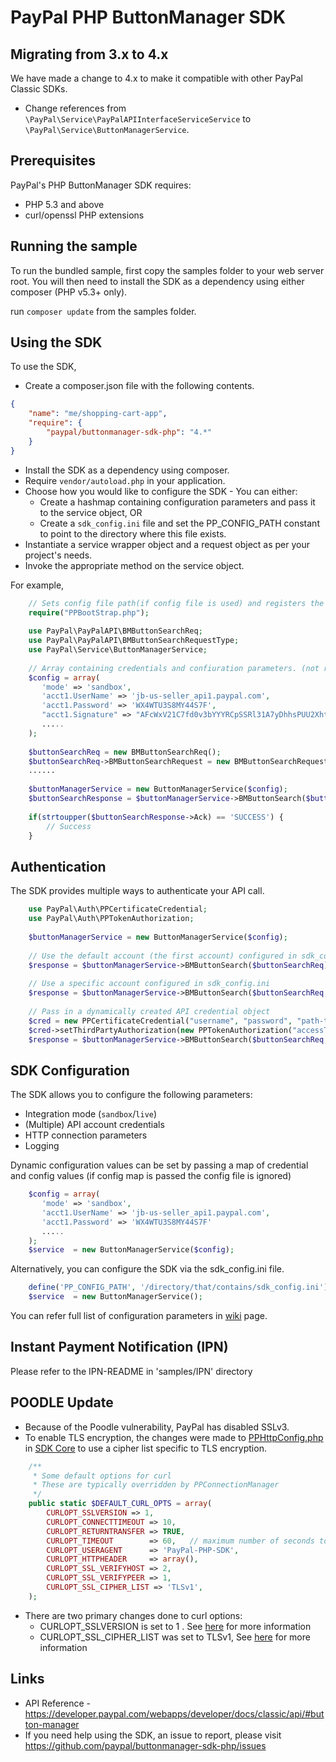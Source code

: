 # PayPal PHP ButtonManager SDK

## Migrating from 3.x to 4.x

We have made a change to 4.x to make it compatible with other PayPal Classic SDKs.

- Change references from `\PayPal\Service\PayPalAPIInterfaceServiceService` to `\PayPal\Service\ButtonManagerService`.

## Prerequisites

PayPal's PHP ButtonManager SDK requires:

   * PHP 5.3 and above
   * curl/openssl PHP extensions
 
## Running the sample

To run the bundled sample, first copy the samples folder to your web server root. You will then need to install the SDK as a dependency using either composer (PHP v5.3+ only).

run `composer update` from the samples folder.

## Using the SDK

To use the SDK,

   * Create a composer.json file with the following contents.
```json
{
    "name": "me/shopping-cart-app",
    "require": {
        "paypal/buttonmanager-sdk-php": "4.*"
    }
}
```

   * Install the SDK as a dependency using composer.
   * Require `vendor/autoload.php` in your application.
   * Choose how you would like to configure the SDK - You can either:
      * Create a hashmap containing configuration parameters and pass it to the service object, OR
      * Create a `sdk_config.ini` file and set the PP_CONFIG_PATH constant to point to the directory where this file exists.
   * Instantiate a service wrapper object and a request object as per your project's needs.
   * Invoke the appropriate method on the service object.

For example,

```php
    // Sets config file path(if config file is used) and registers the classloader
    require("PPBootStrap.php");
    
    use PayPal\PayPalAPI\BMButtonSearchReq;
    use PayPal\PayPalAPI\BMButtonSearchRequestType;
    use PayPal\Service\ButtonManagerService;
    
    // Array containing credentials and confiuration parameters. (not required if config file is used)
    $config = array(
       'mode' => 'sandbox',
       'acct1.UserName' => 'jb-us-seller_api1.paypal.com',
       'acct1.Password' => 'WX4WTU3S8MY44S7F',
       "acct1.Signature" => "AFcWxV21C7fd0v3bYYYRCpSSRl31A7yDhhsPUU2XhtMoZXsWHFxu-RWy"
       .....
    );
    
    $buttonSearchReq = new BMButtonSearchReq();
    $buttonSearchReq->BMButtonSearchRequest = new BMButtonSearchRequestType();
    ......
    
    $buttonManagerService = new ButtonManagerService($config);
    $buttonSearchResponse = $buttonManagerService->BMButtonSearch($buttonSearchReq);
    
    if(strtoupper($buttonSearchResponse->Ack) == 'SUCCESS') {
        // Success
    }
```

## Authentication

The SDK provides multiple ways to authenticate your API call.

```php
    use PayPal\Auth\PPCertificateCredential;
    use PayPal\Auth\PPTokenAuthorization;
    
    $buttonManagerService = new ButtonManagerService($config);
    
    // Use the default account (the first account) configured in sdk_config.ini
    $response = $buttonManagerService->BMButtonSearch($buttonSearchReq);
    
    // Use a specific account configured in sdk_config.ini
    $response = $buttonManagerService->BMButtonSearch($buttonSearchReq, 'jb-us-seller_api1.paypal.com');	
    
    // Pass in a dynamically created API credential object
    $cred = new PPCertificateCredential("username", "password", "path-to-pem-file");
    $cred->setThirdPartyAuthorization(new PPTokenAuthorization("accessToken", "tokenSecret"));
    $response = $buttonManagerService->BMButtonSearch($buttonSearchReq, $cred);
```  
 
## SDK Configuration


The SDK allows you to configure the following parameters:

   * Integration mode (`sandbox`/`live`)
   * (Multiple) API account credentials
   * HTTP connection parameters
   * Logging

Dynamic configuration values can be set by passing a map of credential and config values (if config map is passed the config file is ignored)
```php
    $config = array(
       'mode' => 'sandbox',
       'acct1.UserName' => 'jb-us-seller_api1.paypal.com',
       'acct1.Password' => 'WX4WTU3S8MY44S7F'
       .....
    );
    $service  = new ButtonManagerService($config); 
```
Alternatively, you can configure the SDK via the sdk_config.ini file. 
  
```php
    define('PP_CONFIG_PATH', '/directory/that/contains/sdk_config.ini');
    $service  = new ButtonManagerService();
```

You can refer full list of configuration parameters in [wiki](https://github.com/paypal/sdk-core-php/wiki/Configuring-the-SDK) page.

## Instant Payment Notification (IPN)

Please refer to the IPN-README in 'samples/IPN' directory

## POODLE Update
- Because of the Poodle vulnerability, PayPal has disabled SSLv3.
- To enable TLS encryption, the changes were made to [PPHttpConfig.php](https://github.com/paypal/sdk-core-php/blob/master/lib/PayPal/Core/PPHttpConfig.php#L11) in [SDK Core](https://github.com/paypal/sdk-core-php/) to use a cipher list specific to TLS encryption.
``` php
    /**
     * Some default options for curl
     * These are typically overridden by PPConnectionManager
     */
    public static $DEFAULT_CURL_OPTS = array(
        CURLOPT_SSLVERSION => 1,
        CURLOPT_CONNECTTIMEOUT => 10,
        CURLOPT_RETURNTRANSFER => TRUE,
        CURLOPT_TIMEOUT        => 60,   // maximum number of seconds to allow cURL functions to execute
        CURLOPT_USERAGENT      => 'PayPal-PHP-SDK',
        CURLOPT_HTTPHEADER     => array(),
        CURLOPT_SSL_VERIFYHOST => 2,
        CURLOPT_SSL_VERIFYPEER => 1,
        CURLOPT_SSL_CIPHER_LIST => 'TLSv1',
    );
```
- There are two primary changes done to curl options:
    - CURLOPT_SSLVERSION is set to 1 . See [here](http://curl.haxx.se/libcurl/c/CURLOPT_SSLVERSION.html) for more information
    - CURLOPT_SSL_CIPHER_LIST was set to TLSv1, See [here](http://curl.haxx.se/libcurl/c/CURLOPT_SSL_CIPHER_LIST.html) for more information

## Links

   * API Reference - https://developer.paypal.com/webapps/developer/docs/classic/api/#button-manager
   * If you need help using the SDK, an issue to report, please visit https://github.com/paypal/buttonmanager-sdk-php/issues 
